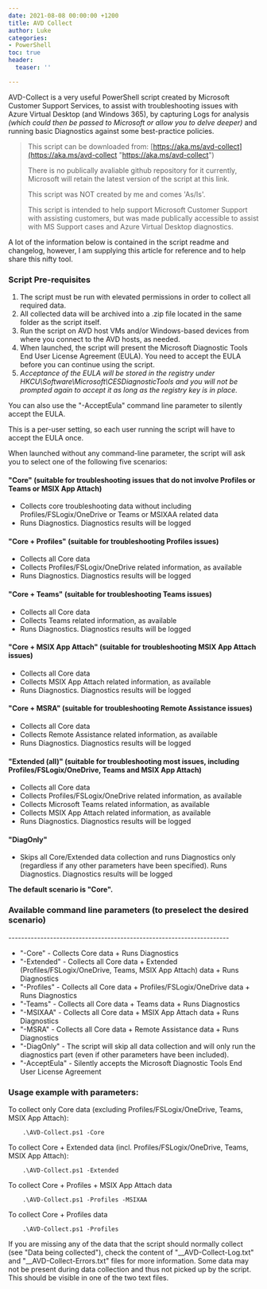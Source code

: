 ```yaml
---
date: 2021-08-08 00:00:00 +1200
title: AVD Collect
author: Luke
categories:
- PowerShell
toc: true
header:
  teaser: ''

---
```

AVD-Collect is a very useful PowerShell script created by Microsoft Customer Support Services, to assist with troubleshooting issues with Azure Virtual Desktop (and Windows 365), by capturing Logs for analysis _(which could then be passed to Microsoft or allow you to delve deeper)_ and running basic Diagnostics against some best-practice policies.

> This script can be downloaded from: [https://aka.ms/avd-collect](https://aka.ms/avd-collect "https://aka.ms/avd-collect")
>
> There is no publically avaliable github repository for it currently, Microsoft will retain the latest version of the script at this link.
>
> This script was NOT created by me and comes 'As/Is'.
>
> This script is intended to help support Microsoft Customer Support with assisting customers, but was made publically accessible to assist with MS Support cases and Azure Virtual Desktop diagnostics.

A lot of the information below is contained in the script readme and changelog, however, I am supplying this article for reference and to help share this nifty tool. 

### Script Pre-requisites

1. The script must be run with elevated permissions in order to collect all required data.
2. All collected data will be archived into a .zip file located in the same folder as the script itself.
3. Run the script on AVD host VMs and/or Windows-based devices from where you connect to the AVD hosts, as needed.
4. When launched, the script will present the Microsoft Diagnostic Tools End User License Agreement (EULA). You need to accept the EULA before you can continue using the script.
5. _Acceptance of the EULA will be stored in the registry under HKCU\\Software\\Microsoft\\CESDiagnosticTools and you will not be prompted again to accept it as long as the registry key is in place._

You can also use the "-AcceptEula" command line parameter to silently accept the EULA.

This is a per-user setting, so each user running the script will have to accept the EULA once.

When launched without any command-line parameter, the script will ask you to select one of the following five scenarios:

#### "Core" (suitable for troubleshooting issues that do not involve Profiles or Teams or MSIX App Attach)

* Collects core troubleshooting data without including Profiles/FSLogix/OneDrive or Teams or MSIXAA related data
* Runs Diagnostics. Diagnostics results will be logged

#### "Core + Profiles" (suitable for troubleshooting Profiles issues)

* Collects all Core data
* Collects Profiles/FSLogix/OneDrive related information, as available
* Runs Diagnostics. Diagnostics results will be logged

#### "Core + Teams" (suitable for troubleshooting Teams issues)

* Collects all Core data
* Collects Teams related information, as available
* Runs Diagnostics. Diagnostics results will be logged

#### "Core + MSIX App Attach" (suitable for troubleshooting MSIX App Attach issues)

* Collects all Core data
* Collects MSIX App Attach related information, as available
* Runs Diagnostics. Diagnostics results will be logged

#### "Core + MSRA" (suitable for troubleshooting Remote Assistance issues)

* Collects all Core data
* Collects Remote Assistance related information, as available
* Runs Diagnostics. Diagnostics results will be logged

#### "Extended (all)" (suitable for troubleshooting most issues, including Profiles/FSLogix/OneDrive, Teams and MSIX App Attach)

* Collects all Core data
* Collects Profiles/FSLogix/OneDrive related information, as available
* Collects Microsoft Teams related information, as available
* Collects MSIX App Attach related information, as available
* Runs Diagnostics. Diagnostics results will be logged

#### "DiagOnly"

* Skips all Core/Extended data collection and runs Diagnostics only (regardless if any other parameters have been specified). Runs Diagnostics. Diagnostics results will be logged

**The default scenario is "Core".​​​​​​​**

### Available command line parameters (to preselect the desired scenario)

\---------------------------------------------------------------------

* "-Core" - Collects Core data + Runs Diagnostics
* "-Extended" - Collects all Core data + Extended (Profiles/FSLogix/OneDrive, Teams, MSIX App Attach) data + Runs Diagnostics
* "-Profiles" - Collects all Core data + Profiles/FSLogix/OneDrive data + Runs Diagnostics
* "-Teams" - Collects all Core data + Teams data + Runs Diagnostics
* "-MSIXAA" - Collects all Core data + MSIX App Attach data + Runs Diagnostics
* "-MSRA" - Collects all Core data + Remote Assistance data + Runs Diagnostics
* "-DiagOnly" - The script will skip all data collection and will only run the diagnostics part (even if other parameters have been included).
* "-AcceptEula" - Silently accepts the Microsoft Diagnostic Tools End User License Agreement

### Usage example with parameters:

To collect only Core data (excluding Profiles/FSLogix/OneDrive, Teams, MSIX App Attach):

    	.\AVD-Collect.ps1 -Core

To collect Core + Extended data (incl. Profiles/FSLogix/OneDrive, Teams, MSIX App Attach):

    	.\AVD-Collect.ps1 -Extended

To collect Core + Profiles + MSIX App Attach data

    	.\AVD-Collect.ps1 -Profiles -MSIXAA

To collect Core + Profiles data

    	.\AVD-Collect.ps1 -Profiles

​​​​​​​If you are missing any of the data that the script should normally collect (see "Data being collected"), check the content of "__AVD-Collect-Log.txt" and "__AVD-Collect-Errors.txt" files for more information. Some data may not be present during data collection and thus not picked up by the script. This should be visible in one of the two text files.
